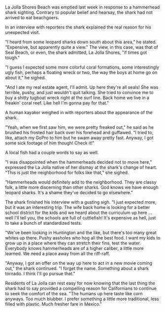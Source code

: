 La Jolla Shores Beach was emptied last week in response to a hammerhead shark sighting. Contrary to popular belief and hearsay, the shark had not arrived to eat beachgoers.

In an interview with reporters the shark explained the real reason for his unexpected visit.

"I heard from some leopard sharks down south about this area," he stated. "Expensive, but apparently quite a view." The view, in this case, was that of Seal Beach, or even, the shark admitted, La Jolla Shores, "if times got tough."

"I guess I expected some more colorful coral formations, some interestingly ugly fish, perhaps a floating wreck or two, the way the boys at home go on about it," he sighed.

"And I ate my real estate agent, I'll admit. Up here they're all seals! She was terrible, pushy, and just wouldn't quit talking. She tried to convince me to buy a shitty tugboat wreck right at the surf line. Back home we live in a freakin' coral reef. Like hell I'm gonna pay for that."

A human kayaker weighed in with reporters about the appearance of the shark.

"Yeah, when we first saw him, we were pretty freaked out," he said as he brushed his frosted hair back over his forehead and guffawed. "I tried to, like, attach my GoPro to him but he swam away pretty fast. Anyway, I got some sick footage of him though! Check it!"

A local fish had a couple words to say as well.

"I was disappointed when the hammerheads decided not to move here," expressed the La Jolla native of her dismay at the shark's change of heart. "This is just the neighborhood for folks like that," she sighed.

"Hammerheads would definitely add to the neighborhood. They are classy folk, a little more discerning than other sharks. God knows we have enough leopard sharks. It's a shame they've decided to go elsewhere."

The shark finished his interview with a gusting sigh. "I just expected more, but it was an interesting trip. The wife back home is looking for a better school district for the kids and we heard about the curriculum up here ... well I'll tell you, the schools are full of cuttlefish! It's expensive as hell, just to take a bunch of standardized tests.

"We've been looking in Huntington and the like, but there's too many great whites up there. Pushy assholes who hog all the best food. I want my kids to grow up in a place where they can stretch their fins, test the water. Everybody knows hammerheads are of a higher caliber, a little more learned. We need a place away from all the riff-raff.

"Anyway, I got an offer on the way up here to act in a new movie coming out," the shark continued. "I forget the name. Something about a shark tornado. I think I'll go pursue that."

Residents of La Jolla can rest easy for now knowing that the last thing the shark had to say provided a compelling reason for Californians to continue to seek the comfort of the sea. "The humans up here taste like corn anyways. Too much blubber. I prefer something a little more traditional, less filled with plastic. Much fresher fare in Mexico."
